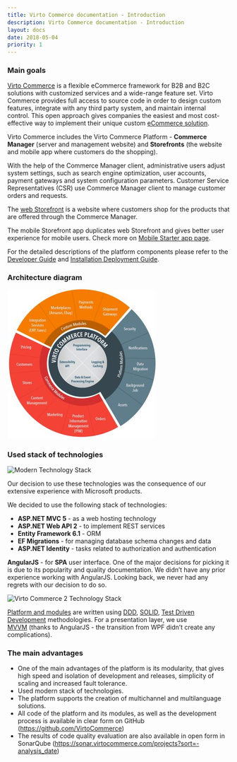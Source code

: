 ```yaml
---
title: Virto Commerce documentation - Introduction
description: Virto Commerce documentation - Introduction
layout: docs
date: 2018-05-04
priority: 1
---
```


### Main goals

<a class="crosslink" href="https://virtocommerce.com/b2b-ecommerce-platform" target="_blank">Virto Commerce</a> is a flexible eCommerce framework for B2B and B2C solutions with customized services and a wide-range feature set. Virto Commerce provides full access to source code in order to design custom features, integrate with any third party system, and maintain internal control. This open approach gives companies the easiest and most cost-effective way to implement their unique custom <a class="crosslink" href="https://virtocommerce.com/b2b-ecommerce-platform" target="_blank">eCommerce solution</a>.

Virto Commerce includes the Virto Commerce Platform - **Commerce Manager** (server and management website) and **Storefronts** (the website and mobile app where customers do the shopping).

With the help of the Commerce Manager client, administrative users adjust system settings, such as search engine optimization, user accounts, payment gateways and system configuration parameters. Customer Service Representatives (CSR) use Commerce Manager client to manage customer orders and requests.

The <a class="crosslink" href="https://virtocommerce.com/ecommerce-website" target="_blank">web Storefront</a> is a website where customers shop for the products that are offered through the Commerce Manager. 

The mobile Storefront app duplicates web Storefront and gives better user experience for mobile users. Check more on [Mobile Starter app page](docs/vc2userguide/introduction-to-virtocommerce/mobile-starter-app).

For the detailed descriptions of the platform components please refer to the [Developer Guide](docs/vc2devguide) and [Installation Deployment Guide](docs/vc2devguide/deployment).


### Architecture diagram

![Virto Commerce 2 Architecture](./images/architecture-circle.jpg "Virto Commerce 2 Architecture")

### Used stack of technologies

![Modern Technology Stack](../images/stack.jpg "Modern Technology Stack")

Our decision to use these technologies was the consequence of our extensive experience with Microsoft products.

We decided to use the following stack of technologies:

* **ASP.NET MVC 5** - as a web hosting technology
* **ASP.NET Web API 2** - to implement REST services
* **Entity Framework 6.1** - ORM
* **EF Migrations** - for managing database schema changes and data
* **ASP.NET Identity** - tasks related to authorization and authentication

**AngularJS** - for **SPA** user interface. One of the major decisions for picking it is due to its popularity and quality documentation. We didn’t have any prior experience working with AngularJS. Looking back, we never had any regrets with our decision to do so.

![Virto Commerce 2 Technology Stack](../images/image04.jpg "Virto Commerce 2 Technology Stack")

<a class="crosslink" href="https://virtocommerce.com/glossary/what-is-b2b-ecommerce" target="_blank">Platform and modules</a> are written using <a href="https://en.wikipedia.org/wiki/Domain-driven_design" rel="nofollow">DDD</a>, <a href="https://en.wikipedia.org/wiki/SOLID_(object-oriented_design)" rel="nofollow">SOLID</a>, <a href="https://en.wikipedia.org/wiki/Test-driven_development" rel="nofollow">Test Driven Development</a> methodologies. For a presentation layer, we use <a href="https://en.wikipedia.org/wiki/Model_View_ViewModel" rel="nofollow">MVVM</a> (thanks to AngularJS - the transition from WPF didn’t create any complications).

### The main advantages
* One of the main advantages of the platform is its modularity,
that gives high speed and isolation of development and releases, simplicity of scaling and increased fault tolerance.
* Used modern stack of technologies.
* The platform supports the creation of multichannel and multilanguage solutions.
* All code of the platform and its modules, as well as the development process is available in clear form on GitHub (https://github.com/VirtoCommerce)
* The results of code quality evaluation are also available in open form in SonarQube (https://sonar.virtocommerce.com/projects?sort=-analysis_date)